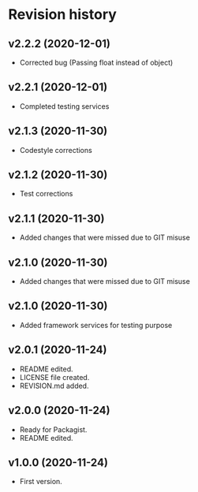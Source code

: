 Revision history
=================================


v2.2.2 (2020-12-01)
---------------------------------
* Corrected bug (Passing float instead of object)


v2.2.1 (2020-12-01)
---------------------------------
* Completed testing services


v2.1.3 (2020-11-30)
---------------------------------
* Codestyle corrections


v2.1.2 (2020-11-30)
---------------------------------
* Test corrections


v2.1.1 (2020-11-30)
---------------------------------
* Added changes that were missed due to GIT misuse


v2.1.0 (2020-11-30)
---------------------------------
* Added changes that were missed due to GIT misuse

v2.1.0 (2020-11-30)
---------------------------------
* Added framework services for testing purpose

v2.0.1 (2020-11-24)
---------------------------------
* README edited.
* LICENSE file created.
* REVISION.md added.

v2.0.0 (2020-11-24)
---------------------------------

* Ready for Packagist.
* README edited.




v1.0.0 (2020-11-24)
---------------------------------

* First version.
